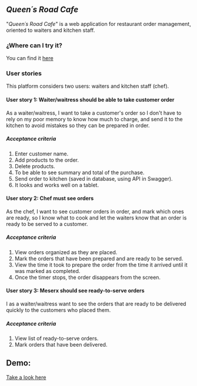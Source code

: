 ## *Queen´s Road Cafe*

"*Queen´s Road Cafe*" is a web application for restaurant order management, oriented to waiters and kitchen staff. 

### ¿Where can I try it?
You can find it 
[here](https://scl-020-burger-queen-c5r7ruz4g-soniarez.vercel.app/)

### User stories
This platform considers two users: waiters and kitchen staff (chef).

#### User story 1: Waiter/waitress should be able to take customer order
As a waiter/waitress, I want to take a customer's order so I don't have to rely on my poor memory to know how much to charge, and send it to the kitchen to avoid mistakes so they can be prepared in order.

##### Acceptance criteria
1. Enter customer name.
2. Add products to the order.
3. Delete products.
4. To be able to see summary and total of the purchase.
5. Send order to kitchen (saved in database, using API in Swagger).
6. It looks and works well on a tablet.

#### User story 2: Chef must see orders 
As the chef, I want to see customer orders in order, and mark which ones are ready, so I know what to cook and let the waiters know that an order is ready to be served to a customer.

##### Acceptance criteria
1. View orders organized as they are placed.
2. Mark the orders that have been prepared and are ready to be served.
3. View the time it took to prepare the order from the time it arrived until it was marked as completed.
4. Once the timer stops, the order disappears from the screen.

#### User story 3: Meserx should see ready-to-serve orders
I as a waiter/waitress want to see the orders that are ready to be delivered quickly to the customers who placed them.

##### Acceptance criteria
1. View list of ready-to-serve orders.
2. Mark orders that have been delivered.

## Demo:
[Take a look here](https://vimeo.com/745017402)


